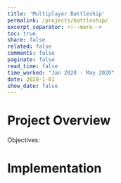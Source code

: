 ```yaml
---
title: 'Multiplayer Battleship'
permalink: /projects/battleship/
excerpt_separator: <!--more-->
toc: true
share: false
related: false
comments: false
paginate: false
read_time: false
time_worked: "Jan 2020 - May 2020"
date: 2020-1-01
show_date: false
---
```



<!--more-->

# Project Overview


Objectives:



# Implementation

